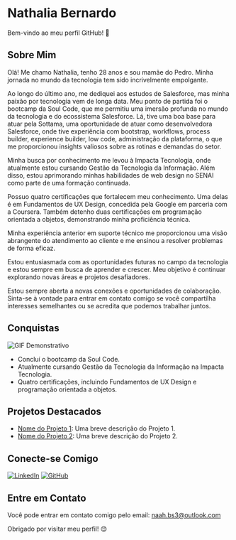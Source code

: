 
# Nathalia Bernardo

Bem-vindo ao meu perfil GitHub! 👋

## Sobre Mim

Olá! Me chamo Nathalia, tenho 28 anos e sou mamãe do Pedro. Minha jornada no mundo da tecnologia tem sido incrivelmente empolgante.

Ao longo do último ano, me dediquei aos estudos de Salesforce, mas minha paixão por tecnologia vem de longa data. Meu ponto de partida foi o bootcamp da Soul Code, que me permitiu uma imersão profunda no mundo da tecnologia e do ecossistema Salesforce. Lá, tive uma boa base para atuar pela Sottama, uma oportunidade de atuar como desenvolvedora Salesforce, onde tive experiência com bootstrap, workflows, process builder, experience builder, low code, administração da plataforma, o que me proporcionou insights valiosos sobre as rotinas e demandas do setor.

Minha busca por conhecimento me levou à Impacta Tecnologia, onde atualmente estou cursando Gestão da Tecnologia da Informação. Além disso, estou aprimorando minhas habilidades de web design no SENAI como parte de uma formação continuada.

Possuo quatro certificações que fortalecem meu conhecimento. Uma delas é em Fundamentos de UX Design, concedida pela Google em parceria com a Coursera. Também detenho duas certificações em programação orientada a objetos, demonstrando minha proficiência técnica.

Minha experiência anterior em suporte técnico me proporcionou uma visão abrangente do atendimento ao cliente e me ensinou a resolver problemas de forma eficaz.

Estou entusiasmada com as oportunidades futuras no campo da tecnologia e estou sempre em busca de aprender e crescer. Meu objetivo é continuar explorando novas áreas e projetos desafiadores.

Estou sempre aberta a novas conexões e oportunidades de colaboração. Sinta-se à vontade para entrar em contato comigo se você compartilha interesses semelhantes ou se acredita que podemos trabalhar juntos.

## Conquistas
![GIF Demonstrativo](https://media.tenor.com/bCfpwMjfAi0AAAAC/cat-typing.gif)


- Concluí o bootcamp da Soul Code.
- Atualmente cursando Gestão da Tecnologia da Informação na Impacta Tecnologia.
- Quatro certificações, incluindo Fundamentos de UX Design e programação orientada a objetos.


## Projetos Destacados

- [Nome do Projeto 1](link_do_projeto_1): Uma breve descrição do Projeto 1.
- [Nome do Projeto 2](link_do_projeto_2): Uma breve descrição do Projeto 2.

## Conecte-se Comigo


[![LinkedIn](https://img.shields.io/badge/LinkedIn-NathaliaBernardo-blue)](https://www.linkedin.com/in/nathalia-bernardo-636488186/)
[![GitHub](https://img.shields.io/badge/GitHub-NathaliaBernardo-green)](link_do_seu_repositorio_no_github)



## Entre em Contato

Você pode entrar em contato comigo pelo email: naah.bs3@outlook.com

Obrigado por visitar meu perfil! 😊








